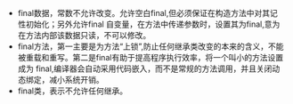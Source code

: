 * final数据，常数不允许改变。允许空白final,但必须保证在构造方法中对其记性初始化；另外允许final 自变量，在方法中传递参数时，设置其为final,意为在方法内部该数据只读，不可以修改。
* final方法，第一主要是为方法“上锁”,防止任何继承类改变的本来的含义，不能被重载和重写。第二是final有助于提高程序执行效率，将一个叫小的方法设置成为
final,编译器会自动采用代码嵌入，而不是常规的方法调用，并且关闭动态绑定，减小系统开销。
* final类，表示不允许任何继承。

